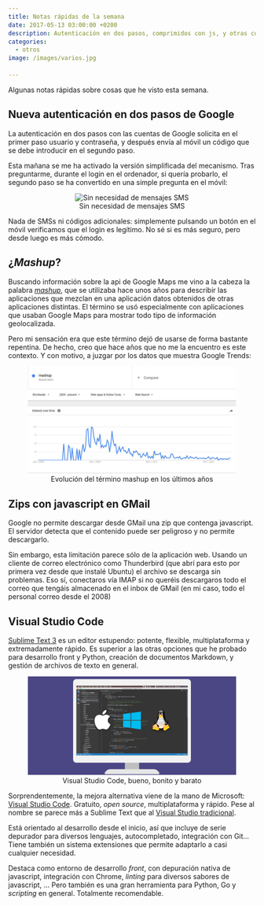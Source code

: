 ```yaml
---
title: Notas rápidas de la semana
date: 2017-05-13 03:00:00 +0200
description: Autenticación en dos pasos, comprimidos con js, y otras cosas
categories:
  - otros
image: /images/varios.jpg

---
```


Algunas notas rápidas sobre cosas que he visto esta semana.

## Nueva autenticación en dos pasos de Google

La autenticación en dos pasos con las cuentas de Google solicita en el primer paso usuario y contraseña, y después envía al móvil un código que se debe introducir en el segundo paso. 

Esta mañana se me ha activado la versión simplificada del mecanismo. Tras preguntarme, durante el login en el ordenador, si quería probarlo, el segundo paso se ha convertido en una simple pregunta en el móvil:

<div style="text-align:center">
    <figure>
        <img alt="Sin necesidad de mensajes SMS" src ="https://2.bp.blogspot.com/-qFPA-JLCm9E/V5ujKPWvyzI/AAAAAAAAEyw/riCGK9YWu8UUGYl-9NElLIBPCidKTTJcACLcB/s1600/Prompt.png" />
        <figcaption>Sin necesidad de mensajes SMS</figcaption>
    </figure>
</div>

Nada de SMSs ni códigos adicionales: simplemente pulsando un botón en el móvil verificamos que el login es legítimo. No sé si es más seguro, pero desde luego es más cómodo.

## ¿_Mashup_?

Buscando información sobre la api de Google Maps me vino a la cabeza la palabra [_mashup_](https://en.wikipedia.org/wiki/Mashup_(web_application_hybrid)), que se utilizaba hace unos años para describir las aplicaciones que mezclan en una aplicación datos obtenidos de otras aplicaciones distintas. El término se usó especialmente con aplicaciones que usaban Google Maps para mostrar todo tipo de información geolocalizada.

Pero mi sensación era que este término dejó de usarse de forma bastante repentina. De hecho, creo que hace años que no me la encuentro es este contexto. Y con motivo, a juzgar por los datos que muestra Google Trends:

<div style="text-align:center">
    <figure>
        <img alt="Evolución del término mashup en los últimos años" src ="/images/mashup-trend.jpg" />
        <figcaption>Evolución del término mashup en los últimos años</figcaption>
    </figure>
</div>

## Zips con javascript en GMail

Google no permite descargar desde GMail una zip que contenga javascript. El servidor detecta que el contenido puede ser peligroso y no permite descargarlo. 

Sin embargo, esta limitación parece sólo de la aplicación web. Usando un cliente de correo electrónico como Thunderbird (que abrí para esto por primera vez desde que instalé Ubuntu) el archivo se descarga sin problemas. Eso sí, conectaros vía IMAP si no queréis descargaros todo el correo que tengáis almacenado en el inbox de GMail (en mi caso, todo el personal correo desde el 2008)

## Visual Studio Code

[Sublime Text 3](https://www.sublimetext.com/3) es un editor estupendo: potente, flexible, multiplataforma y extremadamente rápido. Es superior a las otras opciones que he probado para desarrollo front y Python, creación de documentos Markdown, y gestión de archivos de texto en general.

<div style="text-align:center">
    <figure>
        <img alt="Visual Studio Code, bueno, bonito y barato" src ="/images/vsc.png" />
        <figcaption>Visual Studio Code, bueno, bonito y barato</figcaption>
    </figure>
</div>

Sorprendentemente, la mejora alternativa viene de la mano de Microsoft: [Visual Studio Code](https://code.visualstudio.com/). Gratuito, _open source_, multiplataforma y rápido. Pese al nombre  se parece más a Sublime Text que al [Visual Studio tradicional](https://www.visualstudio.com/es/vs/whatsnew). 

Está orientado al desarrollo desde el inicio, así que incluye de serie depurador para diversos lenguajes, autocompletado, integración con Git... Tiene también un sistema extensiones que permite adaptarlo a casi cualquier necesidad. 

Destaca como entorno de desarrollo _front_, con depuración nativa de javascript, integración con Chrome, _linting_ para diversos sabores de javascript, ... Pero también es una gran herramienta para Python, Go y _scripting_ en general. Totalmente recomendable.

